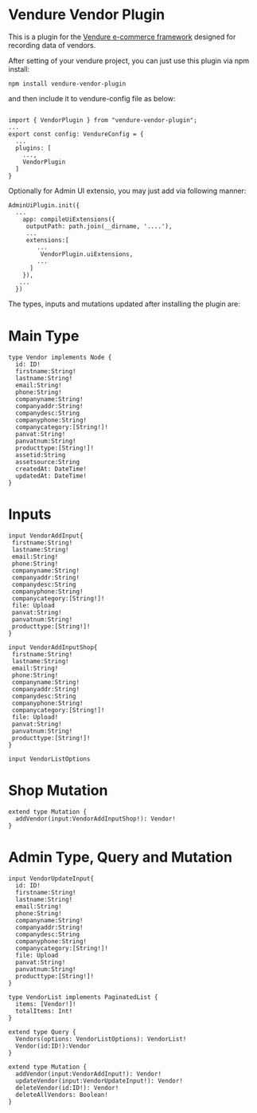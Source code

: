 # Vendure Vendor Plugin

This is a plugin for the [Vendure e-commerce framework](https://www.vendure.io/) designed for recording data of vendors.

After setting of your vendure project, you can just use this plugin via npm install:

```npm install vendure-vendor-plugin```

and then include it to vendure-config file as below:

```

import { VendorPlugin } from "vendure-vendor-plugin";
...
export const config: VendureConfig = {
  ...
  plugins: [
    ...,
	VendorPlugin
  ]
}

```

Optionally for Admin UI extensio, you may just add via following manner:

```
AdminUiPlugin.init({
  ...	
	app: compileUiExtensions({
	 outputPath: path.join(__dirname, '....'),
	 ...
	 extensions:[
		...
		 VendorPlugin.uiExtensions,
		...
      ]
	}),
   ...
  })

```

The types, inputs and mutations updated after installing the plugin are:

# Main Type

```
type Vendor implements Node {
  id: ID!
  firstname:String!
  lastname:String!
  email:String!
  phone:String!
  companyname:String!
  companyaddr:String!
  companydesc:String
  companyphone:String!
  companycategory:[String!]!
  panvat:String!
  panvatnum:String!
  producttype:[String!]!
  assetid:String
  assetsource:String
  createdAt: DateTime!
  updatedAt: DateTime!
}	
```

# Inputs

```
input VendorAddInput{
 firstname:String!
 lastname:String!
 email:String!
 phone:String!
 companyname:String!
 companyaddr:String!
 companydesc:String
 companyphone:String!
 companycategory:[String!]!
 file: Upload
 panvat:String!
 panvatnum:String!
 producttype:[String!]! 
}
  
input VendorAddInputShop{
 firstname:String!
 lastname:String!
 email:String!
 phone:String!
 companyname:String!
 companyaddr:String!
 companydesc:String
 companyphone:String!
 companycategory:[String!]!
 file: Upload!
 panvat:String!
 panvatnum:String!
 producttype:[String!]! 
}
  
input VendorListOptions
```

# Shop Mutation

```
extend type Mutation {
  addVendor(input:VendorAddInputShop!): Vendor!
}	
```

# Admin Type, Query and Mutation

```
input VendorUpdateInput{
  id: ID!
  firstname:String!
  lastname:String!
  email:String!
  phone:String!
  companyname:String!
  companyaddr:String!
  companydesc:String
  companyphone:String!
  companycategory:[String!]!
  file: Upload
  panvat:String!
  panvatnum:String!
  producttype:[String!]!
}
	
type VendorList implements PaginatedList {
  items: [Vendor!]!
  totalItems: Int!
}
	
extend type Query {
  Vendors(options: VendorListOptions): VendorList!
  Vendor(id:ID!):Vendor
}
	
extend type Mutation {
  addVendor(input:VendorAddInput!): Vendor!
  updateVendor(input:VendorUpdateInput!): Vendor!
  deleteVendor(id:ID!): Vendor!
  deleteAllVendors: Boolean!
}

```

